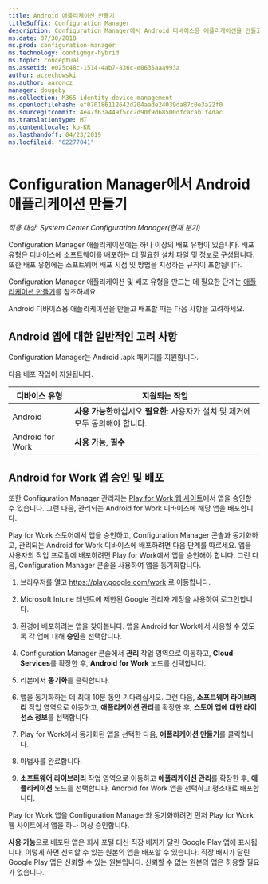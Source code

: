 ```yaml
---
title: Android 애플리케이션 만들기
titleSuffix: Configuration Manager
description: Configuration Manager에서 Android 디바이스용 애플리케이션을 만들고 배포하는 방법입니다.
ms.date: 07/30/2018
ms.prod: configuration-manager
ms.technology: configmgr-hybrid
ms.topic: conceptual
ms.assetid: e025c48c-1514-4ab7-836c-e0635aaa993a
author: aczechowski
ms.author: aaroncz
manager: dougeby
ms.collection: M365-identity-device-management
ms.openlocfilehash: ef070186112642d204aade24039da87c0e3a22f0
ms.sourcegitcommit: 4e47f63a449f5cc2d90f9d68500dfcacab1f4dac
ms.translationtype: MT
ms.contentlocale: ko-KR
ms.lasthandoff: 04/23/2019
ms.locfileid: "62277041"
---
```

# <a name="create-android-applications-in-configuration-manager"></a>Configuration Manager에서 Android 애플리케이션 만들기

*적용 대상: System Center Configuration Manager(현재 분기)*

Configuration Manager 애플리케이션에는 하나 이상의 배포 유형이 있습니다. 배포 유형은 디바이스에 소프트웨어를 배포하는 데 필요한 설치 파일 및 정보로 구성됩니다. 또한 배포 유형에는 소프트웨어 배포 시점 및 방법을 지정하는 규칙이 포함됩니다.  

Configuration Manager 애플리케이션 및 배포 유형을 만드는 데 필요한 단계는 [애플리케이션 만들기](/sccm/apps/deploy-use/create-applications#bkmk_create)를 참조하세요. 

Android 디바이스용 애플리케이션을 만들고 배포할 때는 다음 사항을 고려하세요.  



## <a name="general-considerations-for-android-apps"></a>Android 앱에 대한 일반적인 고려 사항

Configuration Manager는 Android .apk 패키지를 지원합니다. 

다음 배포 작업이 지원됩니다.

|디바이스 유형|지원되는 작업|
|-|-|
|Android|**사용 가능한**하십시오 **필요한**: 사용자가 설치 및 제거에 모두 동의해야 합니다.|
|Android for Work |**사용 가능**, **필수** |



## <a name="approve-and-deploy-android-for-work-apps"></a>Android for Work 앱 승인 및 배포

또한 Configuration Manager 관리자는 [Play for Work 웹 사이트](https://play.google.com/work)에서 앱을 승인할 수 있습니다. 그런 다음, 관리되는 Android for Work 디바이스에 해당 앱을 배포합니다.

Play for Work 스토어에서 앱을 승인하고, Configuration Manager 콘솔과 동기화하고, 관리되는 Android for Work 디바이스에 배포하려면 다음 단계를 따르세요. 앱을 사용자의 작업 프로필에 배포하려면 Play for Work에서 앱을 승인해야 합니다. 그런 다음, Configuration Manager 콘솔을 사용하여 앱을 동기화합니다.

1. 브라우저를 열고 https://play.google.com/work 로 이동합니다.  

2. Microsoft Intune 테넌트에 제한된 Google 관리자 계정을 사용하여 로그인합니다.  

3. 환경에 배포하려는 앱을 찾아봅니다. 앱을 Android for Work에서 사용할 수 있도록 각 앱에 대해 **승인**을 선택합니다.  

4. Configuration Manager 콘솔에서 **관리** 작업 영역으로 이동하고, **Cloud Services**를 확장한 후, **Android for Work** 노드를 선택합니다.  

5. 리본에서 **동기화**를 클릭합니다.  

6. 앱을 동기화하는 데 최대 10분 동안 기다리십시오. 그런 다음, **소프트웨어 라이브러리** 작업 영역으로 이동하고, **애플리케이션 관리**를 확장한 후, **스토어 앱에 대한 라이선스 정보**를 선택합니다.  

7. Play for Work에서 동기화된 앱을 선택한 다음, **애플리케이션 만들기**를 클릭합니다.  

8. 마법사를 완료합니다.  

9. **소프트웨어 라이브러리** 작업 영역으로 이동하고 **애플리케이션 관리**를 확장한 후, **애플리케이션** 노드를 선택합니다. Android for Work 앱을 선택하고 평소대로 배포합니다.  

Play for Work 앱을 Configuration Manager와 동기화하려면 먼저 Play for Work 웹 사이트에서 앱을 하나 이상 승인합니다.

**사용 가능**으로 배포된 앱은 회사 포털 대신 직장 배지가 달린 Google Play 앱에 표시됩니다. 이렇게 하면 신뢰할 수 있는 원본의 앱을 배포할 수 있습니다. 직장 배지가 달린 Google Play 앱은 신뢰할 수 있는 원본입니다. 신뢰할 수 없는 원본의 앱은 허용할 필요가 없습니다.
